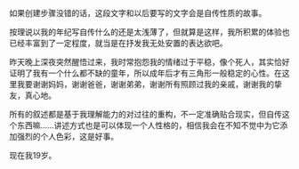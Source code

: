如果创建步骤没错的话，这段文字和以后要写的文字会是自传性质的故事。

按理说以我的年纪写自传什么的还是太浅薄了，但就算是这样，我所积累的体验也已经丰富到了一定程度，就当是在抒发我无处安置的表达欲吧。

昨天晚上深夜突然醒悟过来，我时常抱怨我的情绪过于平稳，像个死人，其实恰好证明了我有一个什么都不缺的童年，所以成年后才有三角形一般稳定的心性。在这里我要谢谢妈妈，谢谢爸爸，谢谢弟弟，谢谢所有照顾过我的亲戚，谢谢我的挚友，真心地。

所有的叙述都是基于我理解能力的对过往的重构，不一定准确贴合现实，但自传这个东西嘛……讲述方式也是可以体现一个人性格的，相信我会在不知不觉中为它添加强烈的个人色彩，这是好事。

现在我19岁。